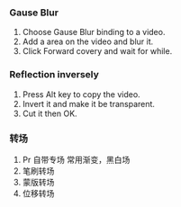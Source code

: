 ### Gause Blur  
1. Choose Gause Blur binding to a video.
2. Add a area on the video and blur it.
3. Click Forward covery and wait for while.

### Reflection inversely
1. Press Alt key to copy the video.
2. Invert it and make it be transparent.
3. Cut it then OK.

### 转场
1. Pr 自带专场 常用渐变，黑白场
2. 笔刷转场
3. 蒙版转场
4. 位移转场
